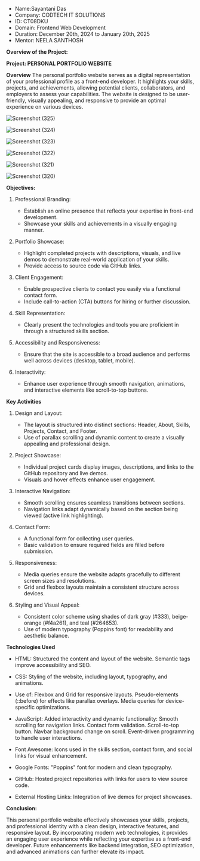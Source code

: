 * Name:Sayantani Das
* Company: CODTECH IT SOLUTIONS
* ID: CT08DKU
* Domain: Frontend Web Development
* Duration: December 20th, 2024 to January 20th, 2025
* Mentor: NEELA SANTHOSH


**Overview of the Project:**

**Project: PERSONAL PORTFOLIO WEBSITE**

**Overview**
The personal portfolio website serves as a digital representation of your professional profile as a front-end developer. It highlights your skills, projects, and achievements, allowing potential clients, collaborators, and employers to assess your capabilities. The website is designed to be user-friendly, visually appealing, and responsive to provide an optimal experience on various devices.

![Screenshot (325)](https://github.com/user-attachments/assets/1e2bd4e1-10ec-402a-b849-d01f0c2a32a9)

![Screenshot (324)](https://github.com/user-attachments/assets/8b1aeba7-3c69-452a-a6d1-a729980f06f6)

![Screenshot (323)](https://github.com/user-attachments/assets/3a30b49c-efc3-4314-91d3-16619d5789bd)

![Screenshot (322)](https://github.com/user-attachments/assets/98a96012-0a5f-4651-8eff-d26c7b338134)

![Screenshot (321)](https://github.com/user-attachments/assets/38ccb95e-a747-4c2c-81f2-01c57ea3e866)

![Screenshot (320)](https://github.com/user-attachments/assets/2b83b1be-afe4-45a5-be41-5160d9ca59fc)

**Objectives:**
1) Professional Branding:
   * Establish an online presence that reflects your expertise in front-end development.
   * Showcase your skills and achievements in a visually engaging manner.
     
2) Portfolio Showcase:
   * Highlight completed projects with descriptions, visuals, and live demos to demonstrate real-world application of your skills.
   * Provide access to source code via GitHub links.

3) Client Engagement:
    * Enable prospective clients to contact you easily via a functional contact form.
    * Include call-to-action (CTA) buttons for hiring or further discussion.

4) Skill Representation:
    * Clearly present the technologies and tools you are proficient in through a structured skills section.

5) Accessibility and Responsiveness:
    * Ensure that the site is accessible to a broad audience and performs well across devices (desktop, tablet, mobile).

6) Interactivity:
    * Enhance user experience through smooth navigation, animations, and interactive elements like scroll-to-top buttons.

**Key Activities**

1) Design and Layout:
    * The layout is structured into distinct sections: Header, About, Skills, Projects, Contact, and Footer.
    * Use of parallax scrolling and dynamic content to create a visually appealing and professional design.

2) Project Showcase:
    * Individual project cards display images, descriptions, and links to the GitHub repository and live demos.
    * Visuals and hover effects enhance user engagement.

3) Interactive Navigation:
    * Smooth scrolling ensures seamless transitions between sections.
    * Navigation links adapt dynamically based on the section being viewed (active link highlighting).

4) Contact Form:
    * A functional form for collecting user queries.
    * Basic validation to ensure required fields are filled before submission.

5) Responsiveness:
    * Media queries ensure the website adapts gracefully to different screen sizes and resolutions.
    * Grid and flexbox layouts maintain a consistent structure across devices.

6) Styling and Visual Appeal:
    * Consistent color scheme using shades of dark gray (#333), beige-orange (#f4a261), and teal (#264653).
    * Use of modern typography (Poppins font) for readability and aesthetic balance.

**Technologies Used**
* HTML:
Structured the content and layout of the website.
Semantic tags improve accessibility and SEO.

* CSS:
Styling of the website, including layout, typography, and animations.

* Use of:
Flexbox and Grid for responsive layouts.
Pseudo-elements (::before) for effects like parallax overlays.
Media queries for device-specific optimizations.

* JavaScript:
Added interactivity and dynamic functionality:
Smooth scrolling for navigation links.
Contact form validation.
Scroll-to-top button.
Navbar background change on scroll.
Event-driven programming to handle user interactions.

* Font Awesome:
Icons used in the skills section, contact form, and social links for visual enhancement.

* Google Fonts:
"Poppins" font for modern and clean typography.

* GitHub:
Hosted project repositories with links for users to view source code.

* External Hosting Links:
Integration of live demos for project showcases.

**Conclusion:**

This personal portfolio website effectively showcases your skills, projects, and professional identity with a clean design, interactive features, and responsive layout. By incorporating modern web technologies, it provides an engaging user experience while reflecting your expertise as a front-end developer. Future enhancements like backend integration, SEO optimization, and advanced animations can further elevate its impact.
